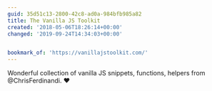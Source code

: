 ```yaml
---
guid: 35d51c13-2800-42c8-ad0a-984bfb985a82
title: The Vanilla JS Toolkit
created: '2018-05-06T18:26:14+00:00'
changed: '2019-09-24T14:34:03+00:00'


bookmark_of: 'https://vanillajstoolkit.com/'
---
```



Wonderful collection of vanilla JS snippets, functions, helpers from @ChrisFerdinandi. ❤️
